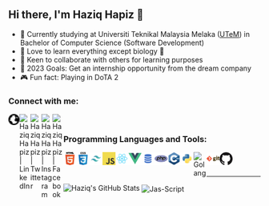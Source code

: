 ## Hi there, I'm Haziq Hapiz 👋

- 🔭 Currently studying at Universiti Teknikal Malaysia Melaka ([UTeM][utem]) in Bachelor of Computer Science (Software Development)
- 🌱 Love to learn everything except biology 🤣
- 👯 Keen to collaborate with others for learning purposes
- 🥅 2023 Goals: Get an internship opportunity from the dream company
- 🎮 Fun fact: Playing in DoTA 2

### Connect with me:

[<img align="left" alt="zyqhpz.github.com" width="22px" src="https://raw.githubusercontent.com/iconic/open-iconic/master/svg/globe.svg" />][website]
[<img align="left" alt="Haziq Hapiz | LinkedIn" width="22px" src="https://cdn.jsdelivr.net/npm/simple-icons@v3/icons/linkedin.svg" />][linkedin]
[<img align="left" alt="Haziq Hapiz | Twitter" width="22px" src="https://cdn.jsdelivr.net/npm/simple-icons@v3/icons/twitter.svg" />][twitter]
[<img align="left" alt="Haziq Hapiz | Instagram" width="22px" src="https://cdn.jsdelivr.net/npm/simple-icons@v3/icons/instagram.svg" />][instagram]
[<img align="left" alt="Haziq Hapiz | Facebook" width="22px" src="https://cdn.jsdelivr.net/npm/simple-icons@v3/icons/facebook.svg" />][facebook]

<br />

### Programming Languages and Tools:

[<img align="left" alt="HTML5" width="26px" src="https://raw.githubusercontent.com/github/explore/80688e429a7d4ef2fca1e82350fe8e3517d3494d/topics/html/html.png" />][webdevplaylist]
[<img align="left" alt="CSS3" width="26px" src="https://raw.githubusercontent.com/github/explore/80688e429a7d4ef2fca1e82350fe8e3517d3494d/topics/css/css.png" />][cssplaylist]
[<img align="left" alt="Tailwind" width="26px" src="https://raw.githubusercontent.com/github/explore/80688e429a7d4ef2fca1e82350fe8e3517d3494d/topics/tailwind/tailwind.png" />][tailwind]
[<img align="left" alt="JavaScript" width="26px" src="https://raw.githubusercontent.com/github/explore/80688e429a7d4ef2fca1e82350fe8e3517d3494d/topics/javascript/javascript.png" />][jsplaylist]
[<img align="left" alt="React" width="26px" src="https://raw.githubusercontent.com/github/explore/80688e429a7d4ef2fca1e82350fe8e3517d3494d/topics/react/react.png" />][reactplaylist]
[<img align="left" alt="Vue" width="26px" src="https://raw.githubusercontent.com/github/explore/80688e429a7d4ef2fca1e82350fe8e3517d3494d/topics/vue/vue.png" />][vuejs]
[<img align="left" alt="SQL" width="26px" src="https://raw.githubusercontent.com/github/explore/80688e429a7d4ef2fca1e82350fe8e3517d3494d/topics/sql/sql.png" />][sql]
[<img align="left" alt="PHP" width="26px" src="https://raw.githubusercontent.com/github/explore/80688e429a7d4ef2fca1e82350fe8e3517d3494d/topics/php/php.png" />][php]
[<img align="left" alt="C++" width="26px" src="https://raw.githubusercontent.com/github/explore/80688e429a7d4ef2fca1e82350fe8e3517d3494d/topics/cpp/cpp.png" />][cpp]
[<img align="left" alt="Python" width="26px" src="https://raw.githubusercontent.com/github/explore/80688e429a7d4ef2fca1e82350fe8e3517d3494d/topics/python/python.png" />][python]
[<img align="left" alt="Golang" width="26px" src="https://upload.wikimedia.org/wikipedia/commons/thumb/0/05/Go_Logo_Blue.svg/1920px-Go_Logo_Blue.svg.png" />][go]
[<img align="left" alt="Git" width="26px" src="https://raw.githubusercontent.com/github/explore/80688e429a7d4ef2fca1e82350fe8e3517d3494d/topics/git/git.png" />][git]
[<img align="left" alt="GitHub" width="26px" src="https://raw.githubusercontent.com/github/explore/78df643247d429f6cc873026c0622819ad797942/topics/github/github.png" />][git]

<br />
<br />

---

<img src="https://github-readme-stats.vercel.app/api?username=zyqhpz&show_icons=true&hide_border=true&count_private=true&theme=shades-of-purple&icon_color=fad000" alt="Haziq's GitHub Stats">
<img align="center" width=500 src="https://github-readme-stats.vercel.app/api/top-langs/?username=zyqhpz&count_private=true&theme=radical" alt="Jas-Script" />


[utem]: https://utem.edu.my
[website]: https://zyqhpz.github.io
[twitter]: https://twitter.com/zyqhpz
[youtube]: https://youtube.com/haziqhapiz
[instagram]: https://instagram.com/haziqhapiz
[linkedin]: https://linkedin.com/in/haziqhapiz
[facebook]: https://facebook.com/haziqhapiz
[webdevplaylist]: https://www.youtube.com/playlist?list=PLkwxH9e_vrAJ0WbEsFA9W3I1W-g_BTsbt
[jsplaylist]: https://www.youtube.com/playlist?list=PLkwxH9e_vrALRJKu7wfXby3MKeflhTu6B
[cssplaylist]: https://www.youtube.com/playlist?list=PLkwxH9e_vrALSdvZuEh6gqQdmDoDIoqz4
[reactplaylist]: https://www.youtube.com/playlist?list=PLkwxH9e_vrAK4TdffpxKY3QGyHCpxFcQ0
[vuejs]: https://www.youtube.com/watch?v=FXpIoQ_rT_c
[tailwind]: https://www.youtube.com/playlist?list=PL4cUxeGkcC9gpXORlEHjc5bgnIi5HEGhw
[sql]: https://www.youtube.com/watch?v=7S_tz1z_5bA
[cpp]: https://www.youtube.com/watch?v=_bYFu9mBnr4
[php]: https://www.youtube.com/watch?v=OK_JCtrrv-c
[python]: https://www.youtube.com/watch?v=rfscVS0vtbw
[go]: https://www.youtube.com/watch?v=YS4e4q9oBaU
[git]: https://www.youtube.com/watch?v=RGOj5yH7evk
